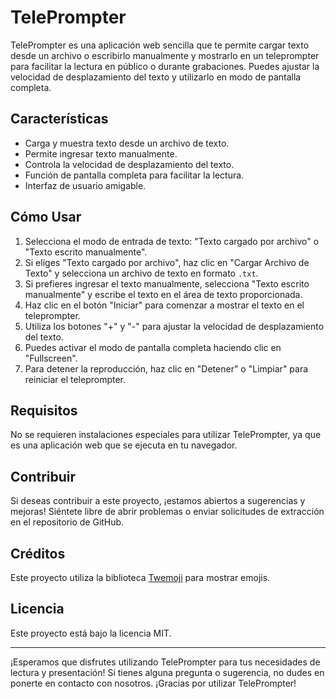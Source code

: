 # TelePrompter

TelePrompter es una aplicación web sencilla que te permite cargar texto desde un archivo o escribirlo manualmente y mostrarlo en un teleprompter para facilitar la lectura en público o durante grabaciones. Puedes ajustar la velocidad de desplazamiento del texto y utilizarlo en modo de pantalla completa.

## Características

- Carga y muestra texto desde un archivo de texto.
- Permite ingresar texto manualmente.
- Controla la velocidad de desplazamiento del texto.
- Función de pantalla completa para facilitar la lectura.
- Interfaz de usuario amigable.

## Cómo Usar

1. Selecciona el modo de entrada de texto: "Texto cargado por archivo" o "Texto escrito manualmente".
2. Si eliges "Texto cargado por archivo", haz clic en "Cargar Archivo de Texto" y selecciona un archivo de texto en formato `.txt`.
3. Si prefieres ingresar el texto manualmente, selecciona "Texto escrito manualmente" y escribe el texto en el área de texto proporcionada.
4. Haz clic en el botón "Iniciar" para comenzar a mostrar el texto en el teleprompter.
5. Utiliza los botones "+" y "-" para ajustar la velocidad de desplazamiento del texto.
6. Puedes activar el modo de pantalla completa haciendo clic en "Fullscreen".
7. Para detener la reproducción, haz clic en "Detener" o "Limpiar" para reiniciar el teleprompter.

## Requisitos

No se requieren instalaciones especiales para utilizar TelePrompter, ya que es una aplicación web que se ejecuta en tu navegador.

## Contribuir

Si deseas contribuir a este proyecto, ¡estamos abiertos a sugerencias y mejoras! Siéntete libre de abrir problemas o enviar solicitudes de extracción en el repositorio de GitHub.

## Créditos

Este proyecto utiliza la biblioteca [Twemoji](https://twemoji.maxcdn.com) para mostrar emojis.

## Licencia

Este proyecto está bajo la licencia MIT.

---

¡Esperamos que disfrutes utilizando TelePrompter para tus necesidades de lectura y presentación! Si tienes alguna pregunta o sugerencia, no dudes en ponerte en contacto con nosotros. ¡Gracias por utilizar TelePrompter!